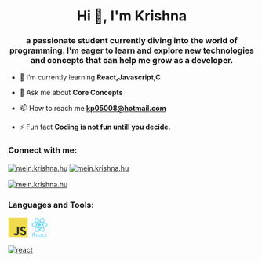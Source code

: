 <h1 align="center">Hi 👋, I'm Krishna</h1>
<h3 align="center">a passionate student currently diving into the world of programming. I'm eager to learn and explore new technologies and concepts that can help me grow as a developer.</h3>

- 🌱 I’m currently learning **React,Javascript,C**

- 💬 Ask me about **Core Concepts**

- 📫 How to reach me **kp05008@hotmail.com**

- ⚡ Fun fact **Coding is not fun untill you decide.**

<h3 align="left">Connect with me:</h3>
<p align="left">
<a href="https://instagram.com/mein.krishna.hu" target="blank"><img align="center" src="https://raw.githubusercontent.com/rahuldkjain/github-profile-readme-generator/master/src/images/icons/Social/instagram.svg" alt="mein.krishna.hu" height="30" width="40" /></a>
   <a href="https://x.com/mein_krishna_hu" target="blank"><img align="center" src="https://img.freepik.com/free-vector/new-2023-twitter-logo-x-icon-design_1017-45418.jpg?size=626&ext=jpg" alt="mein.krishna.hu" height="40" width="40" /></a>
</p>

  <a href="https://www.threads.net/@mein.krishna.hu?xmt=AQGzEAzoFsrEsdLgwrYMHIC2joUbIsHkZAquSH_dZQ3q1F8" target="blank"><img align="center" src="https://cdn.worldvectorlogo.com/logos/threads.svg" alt="mein.krishna.hu" height="30" width="40" /></a>
</p>

<h3 align="left">Languages and Tools:</h3>
<p align="left">  <a href="https://developer.mozilla.org/en-US/docs/Web/JavaScript" target="_blank" rel="noreferrer"> <img src="https://raw.githubusercontent.com/devicons/devicon/master/icons/javascript/javascript-original.svg" alt="javascript" width="40" height="40"/> </a> <a href="https://reactjs.org/" target="_blank" rel="noreferrer"> <img src="https://raw.githubusercontent.com/devicons/devicon/master/icons/react/react-original-wordmark.svg" alt="react" width="40" height="40"/> </a> </p>
<a href="https://www.cprogramming.com/" rel="noreferrer"> <img src="https://cdn.worldvectorlogo.com/logos/c-1.svg" alt="react" width="40" height="40"/> </a> </p>
